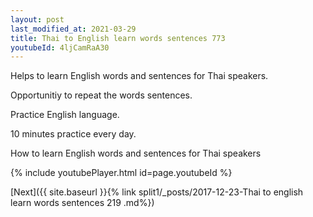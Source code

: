 ```yaml
---
layout: post
last_modified_at: 2021-03-29
title: Thai to English learn words sentences 773 
youtubeId: 4ljCamRaA30
---
```

 
 
Helps to learn English words and sentences for Thai speakers.

Opportunitiy to repeat the words sentences. 

Practice English language. 
 
10 minutes practice every day. 
 
How to learn English words and sentences for Thai speakers 
 
{% include youtubePlayer.html id=page.youtubeId %}
 
 
[Next]({{ site.baseurl }}{% link  split1/_posts/2017-12-23-Thai to english learn words sentences 219 .md%})
 
